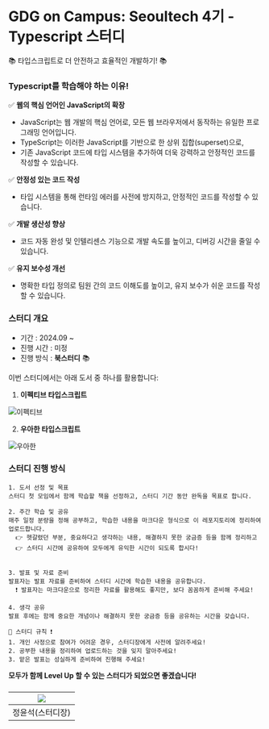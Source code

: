 # GDG on Campus: Seoultech 4기 - Typescript 스터디

📚 타입스크립트로 더 안전하고 효율적인 개발하기! 📚

### Typescript를 학습해야 하는 이유!
✅ **웹의 핵심 언어인 JavaScript의 확장**
* JavaScript는 웹 개발의 핵심 언어로, 모든 웹 브라우저에서 동작하는 유일한 프로그래밍 언어입니다.
* TypeScript는 이러한 JavaScript를 기반으로 한 상위 집합(superset)으로,
* 기존 JavaScript 코드에 타입 시스템을 추가하여 더욱 강력하고 안정적인 코드를 작성할 수 있습니다.

✅ **안정성 있는 코드 작성**
* 타입 시스템을 통해 런타임 에러를 사전에 방지하고, 안정적인 코드를 작성할 수 있습니다.


✅ **개발 생산성 향상**
* 코드 자동 완성 및 인텔리센스 기능으로 개발 속도를 높이고, 디버깅 시간을 줄일 수 있습니다.


✅ **유지 보수성 개선**
* 명확한 타입 정의로 팀원 간의 코드 이해도를 높이고, 유지 보수가 쉬운 코드를 작성할 수 있습니다.

### 스터디 개요

* 기간 : 2024.09 ~
* 진행 시간 : 미정
* 진행 방식 : **북스터디** 📚

이번 스터디에서는 아래 도서 중 하나를 활용합니다:

1. **이펙티브 타입스크립트**

![이펙티브](https://github.com/user-attachments/assets/342dfa90-f2a4-4774-8756-565470286fa5)

2. **우아한 타입스크립트**

![우아한](https://github.com/user-attachments/assets/75bbb340-d0bd-4f0a-8fce-9f1e8a718bb7)

### 스터디 진행 방식
```
1. 도서 선정 및 목표
스터디 첫 모임에서 함께 학습할 책을 선정하고, 스터디 기간 동안 완독을 목표로 합니다.

2. 주간 학습 및 공유
매주 일정 분량을 정해 공부하고, 학습한 내용을 마크다운 형식으로 이 레포지토리에 정리하여 업로드합니다.
  👉 헷갈렸던 부분, 중요하다고 생각하는 내용, 해결하지 못한 궁금증 등을 함께 정리하고
  👉 스터디 시간에 공유하여 모두에게 유익한 시간이 되도록 합시다!


3. 발표 및 자료 준비
발표자는 발표 자료를 준비하여 스터디 시간에 학습한 내용을 공유합니다.
  ❗ 발표자는 마크다운으로 정리한 자료를 활용해도 좋지만, 보다 꼼꼼하게 준비해 주세요!

4. 생각 공유
발표 후에는 함께 중요한 개념이나 해결하지 못한 궁금증 등을 공유하는 시간을 갖습니다.
```

    📣 스터디 규칙 ❗
    1. 개인 사정으로 참여가 어려운 경우, 스터디장에게 사전에 알려주세요!
    2. 공부한 내용을 정리하여 업로드하는 것을 잊지 말아주세요!
    3. 맡은 발표는 성실하게 준비하여 진행해 주세요!

**모두가 함께 Level Up 할 수 있는 스터디가 되었으면 좋겠습니다!**

### 
| [<img src="https://github.com/seokkkkkk.png">](https://github.com/seokkkkkk) |
|:---:|
정윤석(스터디장)|
